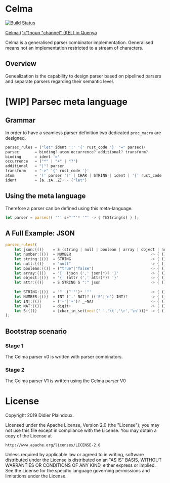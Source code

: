 # Celma 

[![Build Status](https://travis-ci.org/d-plaindoux/celma.svg?branch=master)](https://travis-ci.org/d-plaindoux/celma)

[Celma ("k")noun "channel" (KEL) in Quenya](https://www.elfdict.com/w/kelma)

Celma is a generalised parser combinator implementation. Generalised means not an implementation restricted to a stream of characters.

## Overview

Genealization is the capability to design parser based on pipelined parsers and separate parsers regarding their semantic level.

# [WIP] Parsec meta language

## Grammar
In order to have a seamless parser definition two dedicated `proc_macro` are designed.

```rust
parsec_rules = ("let" ident ':' '{' rust_code '}' "=" parsec)+
parsec       = binding? atom occurrence? additional? transform?
binding      = ident '='
occurrence   = ("*" | "+" | "?")
additional   = "|"? parser
transform    = "->" '{' rust_code '}'
atom         = '(' parser ')' | CHAR | STRING | ident | '{' rust_code '}' | '^' atom
ident        = [a..zA..Z]+ - {"let"}
```

##  Using the meta language

Therefore a parser can be defined using this meta-language.

```rust
let parser = parsec!( '"' s=^'"'* '"' -> { TkString(s) } );
```

## A Full Example: JSON

```rust
parsec_rules!(
    let json:{()}    = S (string | null | boolean | array | object | number) S
    let number:{()}  = NUMBER                                   -> { () }
    let string:{()}  = STRING                                   -> { () }
    let null:{()}    = "null"                                   -> { () }
    let boolean:{()} = ("true"|"false")                         -> { () }
    let array:{()}   = '[' (json (',' json)*)? ']'              -> { () }
    let object:{()}  = '{' (attr (',' attr)*)? '}'              -> { () }
    let attr:{()}    = S STRING S ":" json                      -> { () }
    
    let STRING:{()}  = '"' (^'"')* '"'                          -> { () }
    let NUMBER:{()}  = INT ('.' NAT)? (('E'|'e') INT)?          -> { () }
    let INT:{()}     = ('-'|'+')? _=NAT                         -> { () }
    let NAT:{()}     = digit+                                   -> { () }
    let S:{()}       = {char_in_set(vec!(' ','\t','\r','\n'))}* -> { () }
);
```

## Bootstrap scenario

### Stage 1

The Celma parser v0 is written with parser combinators.

### Stage 2

The Celma parser V1 is written using the Celma parser V0

# License

Copyright 2019 Didier Plaindoux.

Licensed under the Apache License, Version 2.0 (the "License");
you may not use this file except in compliance with the License.
You may obtain a copy of the License at

    http://www.apache.org/licenses/LICENSE-2.0

Unless required by applicable law or agreed to in writing, software
distributed under the License is distributed on an "AS IS" BASIS,
WITHOUT WARRANTIES OR CONDITIONS OF ANY KIND, either express or implied.
See the License for the specific language governing permissions and
limitations under the License.
